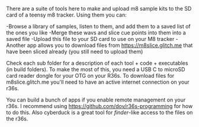 There are a suite of tools here to make and upload m8 sample kits to the SD card of a teensy m8 tracker.  Using them you can:

-Browse a library of samples, listen to them, and add them to a saved list of the ones you like
-Merge these wavs and slice cue points into them into a saved file
-Upload this file to your SD card to use on your M8 tracker
-Another app allows you to download files from https://m8slice.glitch.me that have been sliced already (you still need to upload them)

Check each sub folder for a description of each tool + code + executables (in build folders).
To make the most of this, you need a USB C to microSD card reader dongle for your OTG on your R36s.
To download files for m8slice.glitch.me you'll need to have an active internet connection on your r36s.  

You can build a bunch of apps if you enable remote management on your r36s.  I recommend using https://github.com/dov/r36s-programming for how to do this.  Also cyberduck is a great tool for *finder*-like access to the files on the r36s.
